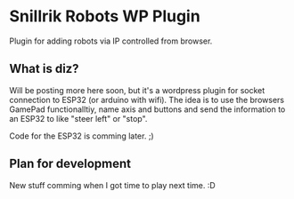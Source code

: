 # Snillrik Robots WP Plugin
Plugin for adding robots via IP controlled from browser.

## What is diz?
Will be posting more here soon, but it's a wordpress plugin for socket connection to ESP32 (or arduino with wifi).
The idea is to use the browsers GamePad functionalltiy, name axis and buttons and send the information to an ESP32 to like "steer left" or "stop".
 
Code for the ESP32 is comming later. ;)

## Plan for development
New stuff comming when I got time to play next time. :D
